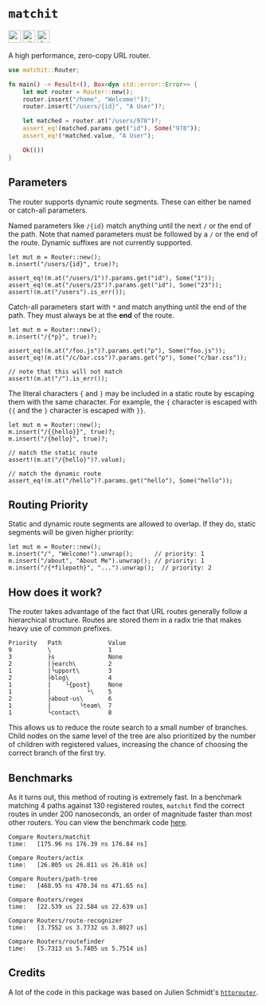# `matchit`

[<img alt="crates.io" src="https://img.shields.io/crates/v/matchit?style=for-the-badge" height="25">](https://crates.io/crates/matchit)
[<img alt="github" src="https://img.shields.io/badge/github-matchit-blue?style=for-the-badge" height="25">](https://github.com/ibraheemdev/matchit)
[<img alt="docs.rs" src="https://img.shields.io/docsrs/matchit?style=for-the-badge" height="25">](https://docs.rs/matchit)

A high performance, zero-copy URL router.

```rust
use matchit::Router;

fn main() -> Result<(), Box<dyn std::error::Error>> {
    let mut router = Router::new();
    router.insert("/home", "Welcome!")?;
    router.insert("/users/{id}", "A User")?;

    let matched = router.at("/users/978")?;
    assert_eq!(matched.params.get("id"), Some("978"));
    assert_eq!(*matched.value, "A User");

    Ok(())
}
```

## Parameters

The router supports dynamic route segments. These can either be named or catch-all parameters.

Named parameters like `/{id}` match anything until the next `/` or the end of the path. Note that named parameters must be followed
by a `/` or the end of the route. Dynamic suffixes are not currently supported.

```rust,ignore
let mut m = Router::new();
m.insert("/users/{id}", true)?;

assert_eq!(m.at("/users/1")?.params.get("id"), Some("1"));
assert_eq!(m.at("/users/23")?.params.get("id"), Some("23"));
assert!(m.at("/users").is_err());
```

Catch-all parameters start with `*` and match anything until the end of the path. They must always be at the **end** of the route.

```rust,ignore
let mut m = Router::new();
m.insert("/{*p}", true)?;

assert_eq!(m.at("/foo.js")?.params.get("p"), Some("foo.js"));
assert_eq!(m.at("/c/bar.css")?.params.get("p"), Some("c/bar.css"));

// note that this will not match
assert!(m.at("/").is_err());
```

The literal characters `{` and `}` may be included in a static route by escaping them with the same character. For example, the `{` character is escaped with `{{` and the `}` character is escaped with `}}`.

```rust,ignore
let mut m = Router::new();
m.insert("/{{hello}}", true)?;
m.insert("/{hello}", true)?;

// match the static route
assert!(m.at("/{hello}")?.value);

// match the dynamic route
assert_eq!(m.at("/hello")?.params.get("hello"), Some("hello"));
```

## Routing Priority

Static and dynamic route segments are allowed to overlap. If they do, static segments will be given higher priority:

```rust,ignore
let mut m = Router::new();
m.insert("/", "Welcome!").unwrap();      // priority: 1
m.insert("/about", "About Me").unwrap(); // priority: 1
m.insert("/{*filepath}", "...").unwrap();  // priority: 2
```

## How does it work?

The router takes advantage of the fact that URL routes generally follow a hierarchical structure. Routes are stored them in a radix trie that makes heavy use of common prefixes.

```text
Priority   Path             Value
9          \                1
3          ├s               None
2          |├earch\         2
1          |└upport\        3
2          ├blog\           4
1          |    └{post}     None
1          |          └\    5
2          ├about-us\       6
1          |        └team\  7
1          └contact\        8
```

This allows us to reduce the route search to a small number of branches. Child nodes on the same level of the tree are also prioritized
by the number of children with registered values, increasing the chance of choosing the correct branch of the first try.

## Benchmarks

As it turns out, this method of routing is extremely fast. In a benchmark matching 4 paths against 130 registered routes, `matchit` find the correct routes
in under 200 nanoseconds, an order of magnitude faster than most other routers. You can view the benchmark code [here](https://github.com/ibraheemdev/matchit/blob/master/benches/bench.rs). 

```text
Compare Routers/matchit 
time:   [175.96 ns 176.39 ns 176.84 ns]

Compare Routers/actix
time:   [26.805 us 26.811 us 26.816 us]

Compare Routers/path-tree
time:   [468.95 ns 470.34 ns 471.65 ns]

Compare Routers/regex
time:   [22.539 us 22.584 us 22.639 us]

Compare Routers/route-recognizer
time:   [3.7552 us 3.7732 us 3.8027 us]

Compare Routers/routefinder
time:   [5.7313 us 5.7405 us 5.7514 us]
```

## Credits

A lot of the code in this package was based on Julien Schmidt's [`httprouter`](https://github.com/julienschmidt/httprouter).
